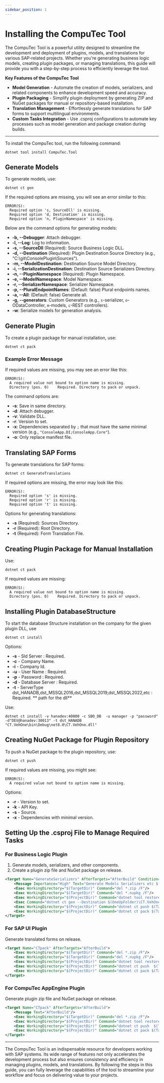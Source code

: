 ```yaml
---
sidebar_position: 1
---
```


# Installing the CompuTec Tool

The CompuTec Tool is a powerful utility designed to streamline the development and deployment of plugins, models, and translations for various SAP-related projects. Whether you're generating business logic models, creating plugin packages, or managing translations, this guide will provide you with a step-by-step process to efficiently leverage the tool.

**Key Features of the CompuTec Tool**

- **Model Generation** - Automate the creation of models, serializers, and related components to enhance development speed and accuracy.
- **Plugin Packaging** - Simplify plugin deployment by generating ZIP and NuGet packages for manual or repository-based installation.
- **Translation Management** - Effortlessly generate translations for SAP forms to support multilingual environments.
- **Custom Tasks Integration** - Use .csproj configurations to automate key processes such as model generation and package creation during builds.

---

To install the CompuTec tool, run the following command:

```batch
dotnet tool install CompuTec.Tool  
```

## Generate Models

To generate models, use:

```batch
dotnet ct gen
```

If the required options are missing, you will see an error similar to this:

```text
ERROR(S):
  Required option 's, SourceDll' is missing.
  Required option 'd, Destination' is missing.
  Required option 'n, PluginNamespace' is missing.
```

Below are the command options for generating models:

- **-b, --Debugger**: Attach debugger.
- **-l, --Log**: Log to information.
- **-s, --SourceDll** (Required): Source Business Logic DLL.
- **-d, --Destination** (Required): Plugin Destination Source Directory (e.g., "C:\git\ConsolePlugin\Sources").
- **-m, --ModelDestination**: Destination Source Model Directory.
- **-i, --SerializationDestination**: Destination Source Serializers Directory.
- **-n, --PluginNamespace** (Required): Plugin Namespace.
- **-e, --ModelNamespace**: Model Namespace.
- **-r, --SerializerNamespace**: Serializer Namespace.
- **-p, --PluralEndpointNames**: (Default: false) Plural endpoints names.
- **-a, --All**: (Default: false) Generate all.
- **-g, --generators**: Custom Generators (e.g., `s`-serializer, `o`-ODataController, `m`-models, `c`-REST controllers).
- **-w**: Serialize models for generation analysis.

## Generate Plugin

To create a plugin package for manual installation, use:

```batch
dotnet ct pack
```

### Example Error Message

If required values are missing, you may see an error like this:

```text
ERROR(S):
  A required value not bound to option name is missing.
  Directory (pos. 0)    Required. Directory to pack or unpack.
```

The command options are:

- **-s**: Save in same directory.
- **-d**: Attach debugger.
- **-v**: Validate DLL.
- **-r**: Version to set.
- **-x**: Dependencies separated by `;` that must have the same minimal version (e.g., `"ConsoleApp.DI;ConsoleApp.Core"`).
- **-o**: Only replace manifest file.

## Translating SAP Forms

To generate translations for SAP forms:

```batch
dotnet ct GenerateTranslations
```

If required options are missing, the error may look like this:

```text
ERROR(S):
  Required option 's' is missing.
  Required option 'r' is missing.
  Required option 't' is missing.
```

Options for generating translations:

- **-s** (Required): Sources Directory.
- **-r** (Required): Root Directory.
- **-t** (Required): Form Translation File.

## Creating Plugin Package for Manual Installation

Use:

```batch
dotnet ct pack
```

If required values are missing:

```text
ERROR(S):
  A required value not bound to option name is missing.
  Directory (pos. 0)    Required. Directory to pack or unpack.
```
## Installing Plugin DatabaseStructure
To start the database Structure installation  on the company for the given plugin DLL, use 

```batch
dotnet ct install
```
Options:

- **-s** - Sld Server : Required.
- **-c** - Company Name.
- **-i** - Company Id.
- **-u** - User Name : Required.
- **-p** - Password : Required.
- **-d** - Database Server : Required.
- **-t** - ServerType dst_HANADB,dst_MSSQL2016,dst_MSSQL2019,dst_MSSQL2022,etc : Required.
** path for the dll** 

Use:

```batch
dotnet ct install -v hanadev:40000 -c SBO_DB  -u manager -p "password" -d"DEV@hanadev:30013" -t dst_HANADB "CT.VehOne\bin\Debug\net8.0\CT.VehOne.dll"
```

## Creating NuGet Package for Plugin Repository

To push a NuGet package to the plugin repository, use:

```batch
dotnet ct push
```

If required values are missing, you might see:

```text
ERROR(S):
  A required value not bound to option name is missing.
```

Options:

- **-r** - Version to set.
- **-k** - API Key.
- **-s** - Source.
- **-x** - Dependencies with minimal version.

## Setting Up the .csproj File to Manage Required Tasks

### For Business Logic Plugin

1. Generate models, serializers, and other components.
2. Create a plugin zip file and NuGet package on release.

```xml
<Target Name="GenerateSerializers" AfterTargets="AfterBuild" Condition="'$(TargetFramework)' == 'net8.0'">
    <Message Importance="High" Text="Generate Models Serializers etc $(ProjectDir) "/>
    <Exec WorkingDirectory="$(TargetDir)" Command="del *.zip /F"/>
    <Exec WorkingDirectory="$(TargetDir)" Command="del *.nupkg /F"/>
    <Exec WorkingDirectory="$(ProjectDir)" Command="dotnet tool restore"/>
    <Exec Command="dotnet ct gen --Destination $(OneUpFolder)\CT.VehOne\ -l -g scmo -s $(TargetPath) -n CT.VehOne" />
    <Exec WorkingDirectory="$(ProjectDir)" Command="dotnet ct push $(TargetDir) -r $(Version) -z " Condition="'$(Configuration)'!='Debug'"/>
    <Exec WorkingDirectory="$(ProjectDir)" Command="dotnet ct pack $(TargetDir) -r $(Version)"/>
</Target>
```

### For SAP UI Plugin

Generate translated forms on release.

```xml
<Target Name="CTpack" AfterTargets="AfterBuild">
    <Exec WorkingDirectory="$(TargetDir)" Command="del *.zip /F"/>
    <Exec WorkingDirectory="$(TargetDir)" Command="del *.nupkg /F"/>
    <Exec WorkingDirectory="$(ProjectDir)" Command="dotnet tool restore"/>
    <Exec WorkingDirectory="$(ProjectDir)" Command="dotnet ct push  $(TargetDir) -x CT.VehOne.BL -r $(Version) -z" Condition="'$(Configuration)'!='Debug'"/>
    <Exec WorkingDirectory="$(ProjectDir)" Command="dotnet ct pack $(TargetDir) -x CT.VehOne.BL -r $(Version)"/>
</Target>
```

### For CompuTec AppEngine Plugin

Generate plugin zip file and NuGet package on release.

```xml
<Target Name="CTpack" AfterTargets="AfterBuild">
    <Message Text="AfterBuild"/>
    <Exec WorkingDirectory="$(TargetDir)" Command="del *.zip /F"/>
    <Exec WorkingDirectory="$(ProjectDir)" Command="dotnet tool restore"/>
    <Exec WorkingDirectory="$(ProjectDir)" Command="dotnet ct push  $(TargetDir) -r $(Version)  -x CT.VehOne.BL -s $(ComputecPluginSource) -z" Condition="'$(Configuration)'!='Debug'"/>
    <Exec WorkingDirectory="$(ProjectDir)" Command="dotnet ct pack $(TargetDir) -r $(Version) -x CT.VehOne.BL"/>
</Target>
```

---
The CompuTec Tool is an indispensable resource for developers working with SAP systems. Its wide range of features not only accelerates the development process but also ensures consistency and efficiency in managing plugins, models, and translations. By following the steps in this guide, you can fully leverage the capabilities of the tool to streamline your workflow and focus on delivering value to your projects.
